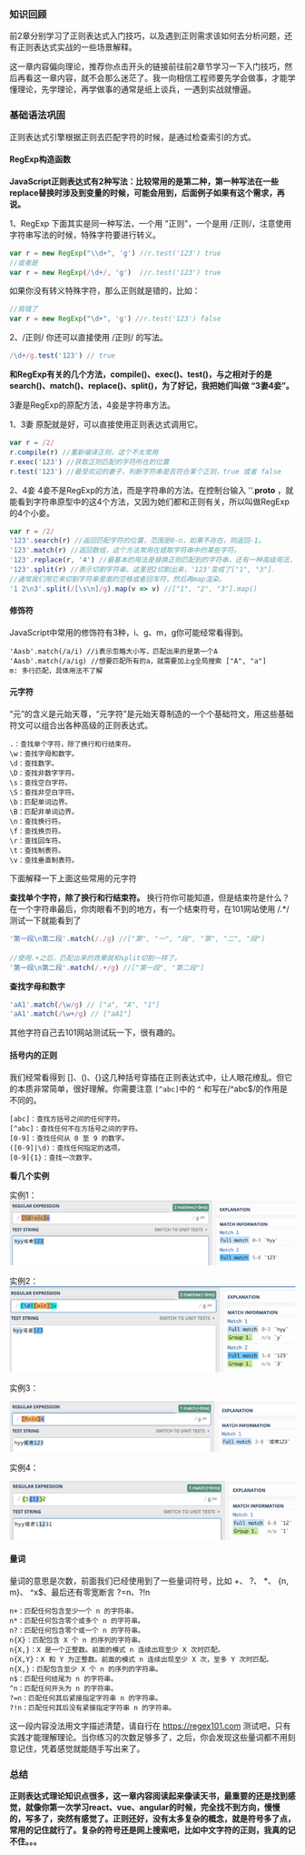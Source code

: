 ### 知识回顾
前2章分别学习了正则表达式入门技巧，以及遇到正则需求该如何去分析问题，还有正则表达式实战的一些场景解释。

这一章内容偏向理论，推荐你点击开头的链接前往前2章节学习一下入门技巧，然后再看这一章内容，就不会那么迷茫了。我一向相信工程师要先学会做事，才能学懂理论，先学理论，再学做事的通常是纸上谈兵，一遇到实战就懵逼。

### 基础语法巩固

正则表达式引擎根据正则去匹配字符的时候，是通过检查索引的方式。

#### RegExp构造函数
**JavaScript正则表达式有2种写法：比较常用的是第二种，第一种写法在一些replace替换时涉及到变量的时候，可能会用到，后面例子如果有这个需求，再说。**

1、RegExp
下面其实是同一种写法，一个用 "正则"，一个是用 /正则/，注意使用字符串写法的时候，特殊字符要进行转义。
```javascript
var r = new RegExp("\\d+", 'g') //r.test('123') true
//或者是
var r = new RegExp(/\d+/, 'g')  //r.test('123') true
```
如果你没有转义特殊字符，那么正则就是错的，比如：
```javascript
//我错了
var r = new RegExp("\d+", 'g') //r.test('123') false
```
2、/正则/
你还可以直接使用 /正则/ 的写法。
```javascript
/\d+/g.test('123') // true
```

**和RegExp有关的几个方法，compile()、exec()、test()，与之相对于的是search()、match()、replace()、split()，为了好记，我把她们叫做 “3妻4妾”。**

3妻是RegExp的原配方法，4妾是字符串方法。

1、3妻
原配就是好，可以直接使用正则表达式调用它。
```javascript
var r = /2/
r.compile(r) //重新编译正则，这个不太常用
r.exec('123') //获取正则匹配的字符所在的位置
r.test('123') //最受欢迎的妻子，判断字符串是否符合某个正则，true 或者 false
```
2、4妾
4妾不是RegExp的方法，而是字符串的方法。在控制台输入 ''.__proto__ ，就能看到字符串原型中的这4个方法，又因为她们都和正则有关，所以叫做RegExp的4个小妾。
```javascript
var r = /2/
'123'.search(r) //返回匹配字符的位置，范围是0-n，如果不存在，则返回-1。
'123'.match(r) //返回数组，这个方法常用在提取字符串中的某些字符。
'123'.replace(r, '4') //最基本的用法是替换正则匹配到的字符串，还有一种高级用法，后面再讲。
'123'.split(r) //表示切割字符串，这里把2切割出来，'123'变成了["1", "3"].
//通常我们用它来切割字符串里面的空格或者回车符，然后再map渲染。
'1 2\n3'.split(/[\s\n]/g).map(v => v) //["1", "2", "3"].map()
```

#### 修饰符
JavaScript中常用的修饰符有3种，i、g、m，g你可能经常看得到。
```text
'Aasb'.match(/a/i) //i表示忽略大小写，匹配出来的是第一个A
'Aasb'.match(/a/ig) //想要匹配所有的a，就需要加上g全局搜索 ["A", "a"]
m: 多行匹配，具体用法不了解
```

#### 元字符
“元”的含义是元始天尊，“元字符”是元始天尊制造的一个个基础符文，用这些基础符文可以组合出各种高级的正则表达式。
```text
.：查找单个字符，除了换行和行结束符。
\w：查找字母和数字。
\d：查找数字。
\D：查找非数字字符。
\s：查找空白字符。
\S：查找非空白字符。
\b：匹配单词边界。
\B：匹配非单词边界。
\n：查找换行符。
\f：查找换页符。
\r：查找回车符。
\t：查找制表符。
\v：查找垂直制表符。
```
下面解释一下上面这些常用的元字符

**查找单个字符，除了换行和行结束符。**
换行符你可能知道，但是结束符是什么？在一个字符串最后，你肉眼看不到的地方，有一个结束符号，在101网站使用 /.*/ 测试一下就能看到了
```javascript
'第一段\n第二段'.match(/./g) //["第", "一", "段", "第", "二", "段"]

//使用.+之后，匹配出来的效果就和split切割一样了。
'第一段\n第二段'.match(/.+/g) //["第一段", "第二段"]
```
**查找字母和数字**
```javascript
'aA1'.match(/\w/g) // ["a", "A", "1"]
'aA1'.match(/\w+/g) // ["aA1"]
```
其他字符自己去101网站测试玩一下，很有趣的。

#### 括号内的正则
我们经常看得到 []、()、{}这几种括号穿插在正则表达式中，让人眼花缭乱。但它的本质非常简单，很好理解。你需要注意 `[^abc]`中的 `^` 和写在/^abc$/的作用是不同的。
```text
[abc]：查找方括号之间的任何字符。
[^abc]：查找任何不在方括号之间的字符。
[0-9]：查找任何从 0 至 9 的数字。
([0-9]|\d)：查找任何指定的选项。
[0-9]{1}：查找一次数字。
```
**看几个实例**

实例1：
<img src="./img/bVVa2j.png" />

实例2：
<img src="./img/bVVa2o.png" />

实例3：

<img src="./img/bVVa2C.png" />

实例4：

<img src="./img/bVVa3g.png" />

#### 量词
量词的意思是次数，前面我们已经使用到了一些量词符号，比如 +、 ?、 *、 {n, m}、 ^x$、最后还有零宽断言 ?=n、?!n
```text
n+：匹配任何包含至少一个 n 的字符串。
n*：匹配任何包含零个或多个 n 的字符串。
n?：匹配任何包含零个或一个 n 的字符串。
n{X}：匹配包含 X 个 n 的序列的字符串。
n{X,}：X 是一个正整数。前面的模式 n 连续出现至少 X 次时匹配。
n{X,Y}：X 和 Y 为正整数。前面的模式 n 连续出现至少 X 次，至多 Y 次时匹配。
n{X,}：匹配包含至少 X 个 n 的序列的字符串。
n$：匹配任何结尾为 n 的字符串。
^n：匹配任何开头为 n 的字符串。
?=n：匹配任何其后紧接指定字符串 n 的字符串。
?!n：匹配任何其后没有紧接指定字符串 n 的字符串。
```
这一段内容没法用文字描述清楚，请自行在 https://regex101.com 测试吧，只有实践才能理解理论。当你练习的次数足够多了，之后，你会发现这些量词都不用刻意记住，凭着感觉就能随手写出来了。

### 总结
**正则表达式理论知识点很多，这一章内容阅读起来像读天书，最重要的还是找到感觉，就像你第一次学习react、vue、angular的时候，完全找不到方向，慢慢的，写多了，突然有感觉了。正则还好，没有太多复杂的概念，就是符号多了点，常用的记住就行了。复杂的符号还是网上搜索吧，比如中文字符的正则，我真的记不住。。。**

  [1]: ./a/1190000011194709